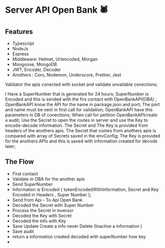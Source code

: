 # Server API Open Bank 🕷
## Features

- Typescript
- NodeJs
- Express
- Middleware: Helmet, Urlencoded, Morgan
- Mongoose, MongoDB
- JWT, Encoder, Decoder
- Anothers : Cors, Nodemon, Underscore, Prettier, Jest

Validator the apis conected with socket and validate unvailable conections; 

I Have a SuperNumber that is generated for 24 hours;
SuperNumber is Encoded and this is sended with the firs contact with OpenBankAPI(OBA) ;
OpenBankAPI know the API for the name in package.json and port;
The port and name must be sent in first call for validation;
OpenBankAPI have this parameters in DB of conections;
When call for petition OpenBankAPIcreate a audit;
Use the Secret to open the routes in server and use the Key to encode-decode information.
The Secret and The Key is provided from headers of the anothers apis.
The Secret that comes from anothers apis is compared with array of Secrets saved in the envConfig;
The Key is provided for the anothers APIs and this is saved with information created for decode later;

## The Flow
- First contact 
- Validate in OBA for the another apis
- Send SuperNumber
- Information is Encoded { tokenEncodedWithInformation, Secret and Key Encoded in Headers , Super Number }; 
- Send from Api - To Api Open Bank 
- Decoded the Secret with Super Number
- Process the Secret in inversor
- Decoded the Key with Secret
- Decoded the info with Key
- Save Update Create a info never Delete (Inactive a information ) 
- Save audit
- return a information created decoded with superNumber how key
-
